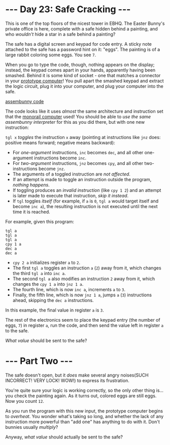 ﻿# --- Day 23: Safe Cracking ---

This is one of the top floors of the nicest tower in EBHQ. The Easter Bunny's private office is here, complete with a safe hidden behind a painting, and who *wouldn't* hide a star in a safe behind a painting?

The safe has a digital screen and keypad for code entry. A sticky note attached to the safe has a password hint on it: "eggs". The painting is of a large rabbit coloring some eggs. You see ```7```.

When you go to type the code, though, nothing appears on the display; instead, the keypad comes apart in your hands, apparently having been smashed. Behind it is some kind of socket - one that matches a connector in your [prototype computer](11)! You pull apart the smashed keypad and extract the logic circuit, plug it into your computer, and plug your computer into the safe.



[assembunny code](12)



The code looks like it uses *almost* the same architecture and instruction set that the [monorail computer](12) used! You should be able to *use the same assembunny interpreter* for this as you did there, but with one new instruction:

```tgl x``` *toggles* the instruction ```x``` away (pointing at instructions like ```jnz``` does: positive means forward; negative means backward):


* For *one-argument* instructions, ```inc``` becomes ```dec```, and all other one-argument instructions become ```inc```.
* For *two-argument* instructions, ```jnz``` becomes ```cpy```, and all other two-instructions become ```jnz```.
* The arguments of a toggled instruction are *not affected*.
* If an attempt is made to toggle an instruction outside the program, *nothing happens*.
* If toggling produces an *invalid instruction* (like ```cpy 1 2```) and an attempt is later made to execute that instruction, *skip it instead*.
* If ```tgl``` toggles *itself* (for example, if ```a``` is ```0```, ```tgl a``` would target itself and become ```inc a```), the resulting instruction is not executed until the next time it is reached.


For example, given this program:

```cpy 2 a
tgl a
tgl a
tgl a
cpy 1 a
dec a
dec a
```


* ```cpy 2 a``` initializes register ```a``` to ```2```.
* The first ```tgl a``` toggles an instruction ```a``` (```2```) away from it, which changes the third ```tgl a``` into ```inc a```.
* The second ```tgl a``` also modifies an instruction ```2``` away from it, which changes the ```cpy 1 a``` into ```jnz 1 a```.
* The fourth line, which is now ```inc a```, increments ```a``` to ```3```.
* Finally, the fifth line, which is now ```jnz 1 a```, jumps ```a``` (```3```) instructions ahead, skipping the ```dec a``` instructions.


In this example, the final value in register ```a``` is ```3```.

The rest of the electronics seem to place the keypad entry (the number of eggs, ```7```) in register ```a```, run the code, and then send the value left in register ```a``` to the safe.

*What value* should be sent to the safe?

# --- Part Two ---

The safe doesn't open, but it *does* make several angry noises(SUCH INCORRECT! VERY LOCK! WOW!) to express its frustration.

You're quite sure your logic is working correctly, so the only other thing is... you check the painting again. As it turns out, colored eggs are still eggs. Now you count ```12```.

As you run the program with this new input, the prototype computer begins to *overheat*. You wonder what's taking so long, and whether the lack of any instruction more powerful than "add one" has anything to do with it. Don't bunnies usually *multiply*?

Anyway, *what value* should actually be sent to the safe?